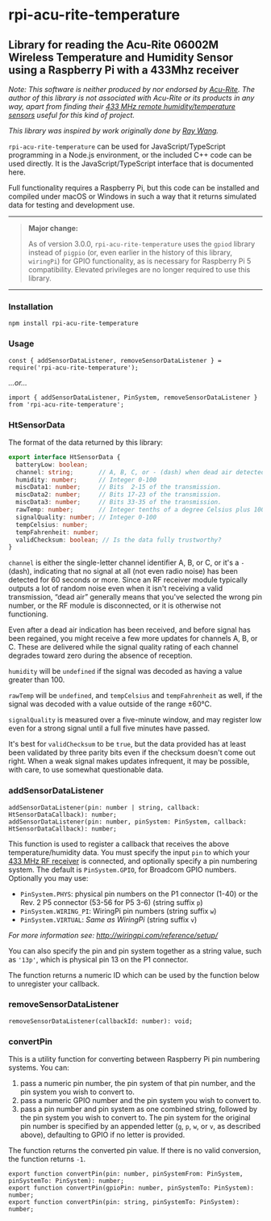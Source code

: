 # rpi-acu-rite-temperature

## Library for reading the Acu-Rite 06002M Wireless Temperature and Humidity Sensor using a Raspberry Pi with a 433Mhz receiver

_Note: This software is neither produced by nor endorsed by [Acu-Rite](https://acu-rite.com/site/). The author of this library is not associated with Acu-Rite or its products in any way, apart from finding their [433 MHz remote humidity/temperature sensors](https://www.amazon.com/gp/product/B00T0K8NXC/) useful for this kind of project._

_This library was inspired by work originally done by [Ray Wang](http://rayshobby.net/?p=8998)._

`rpi-acu-rite-temperature` can be used for JavaScript/TypeScript programming in a Node.js environment, or the included C++ code can be used directly. It is the JavaScript/TypeScript interface that is documented here.

Full functionality requires a Raspberry Pi, but this code can be installed and compiled under macOS or Windows in such a way that it returns simulated data for testing and development use.

---
> **Major change:**
>
> As of version 3.0.0, `rpi-acu-rite-temperature` uses the `gpiod` library instead of `pigpio` (or, even earlier in the history of this library, `wiringPi`) for GPIO functionality, as is necessary for Raspberry Pi 5 compatibility. Elevated privileges are no longer required to use this library.
---

### Installation

`npm install rpi-acu-rite-temperature`

### Usage

`const { addSensorDataListener, removeSensorDataListener } = require('rpi-acu-rite-temperature');`

_...or..._

`import { addSensorDataListener, PinSystem, removeSensorDataListener } from 'rpi-acu-rite-temperature';`

### HtSensorData

The format of the data returned by this library:

```typescript
export interface HtSensorData {
  batteryLow: boolean;
  channel: string;       // A, B, C, or - (dash) when dead air detected
  humidity: number;      // Integer 0-100
  miscData1: number;     // Bits  2-15 of the transmission.
  miscData2: number;     // Bits 17-23 of the transmission.
  miscData3: number;     // Bits 33-35 of the transmission.
  rawTemp: number;       // Integer tenths of a degree Celsius plus 1000 (original transmission data format)
  signalQuality: number; // Integer 0-100
  tempCelsius: number;
  tempFahrenheit: number;
  validChecksum: boolean; // Is the data fully trustworthy?
}
```
`channel` is either the single-letter channel identifier A, B, or C, or it's a `-` (dash), indicating that no signal at all (not even radio noise) has been detected for 60 seconds or more. Since an RF receiver module typically outputs a lot of random noise even when it isn't receiving a valid transmission, “dead air” generally means that you've selected the wrong pin number, or the RF module is disconnected,  or it is otherwise not functioning.

Even after a dead air indication has been received, and before signal has been regained, you might receive a few more updates for channels A, B, or C. These are delivered while the signal quality rating of each channel degrades toward zero during the absence of reception.

`humidity` will be `undefined` if the signal was decoded as having a value greater than 100.

`rawTemp` will be `undefined`, and `tempCelsius` and `tempFahrenheit` as well, if the signal was decoded with a value outside of the range ±60°C.

`signalQuality` is measured over a five-minute window, and may register low even for a strong signal until a full five minutes have passed.

It's best for `validChecksum` to be `true`, but the data provided has at least been validated by three parity bits even if the checksum doesn't come out right. When a weak signal makes updates infrequent, it may be possible, with care, to use somewhat questionable data.

### addSensorDataListener

```
addSensorDataListener(pin: number | string, callback: HtSensorDataCallback): number;
addSensorDataListener(pin: number, pinSystem: PinSystem, callback: HtSensorDataCallback): number;
```

This function is used to register a callback that receives the above temperature/humidity data. You must specify the input `pin` to which your [433 MHz RF receiver](https://www.amazon.com/gp/product/B00HEDRHG6/) is connected, and optionally specify a pin numbering system. The default is `PinSystem.GPIO`, for Broadcom GPIO numbers. Optionally you may use:

* `PinSystem.PHYS`: physical pin numbers on the P1 connector (1-40) or the Rev. 2 P5 connector (53-56 for P5 3-6) (string suffix `p`)
* `PinSystem.WIRING_PI`: WiringPi pin numbers (string suffix `w`)
* `PinSystem.VIRTUAL`: _Same as WiringPi_ (string suffix `v`)

_For more information see: http://wiringpi.com/reference/setup/_

You can also specify the pin and pin system together as a string value, such as `'13p'`, which is physical pin 13 on the P1 connector.

The function returns a numeric ID which can be used by the function below to unregister your callback.

### removeSensorDataListener

```
removeSensorDataListener(callbackId: number): void;
```

### convertPin

This is a utility function for converting between Raspberry Pi pin numbering systems. You can:

1. pass a numeric pin number, the pin system of that pin number, and the pin system you wish to convert to.
1. pass a numeric GPIO number and the pin system you wish to convert to.
1. pass a pin number and pin system as one combined string, followed by the pin system you wish to convert to. The pin system for the original pin number is specified by an appended letter (`g`, `p`, `w`, or `v`, as described above), defaulting to GPIO if no letter is provided.

The function returns the converted pin value. If there is no valid conversion, the function returns `-1`.

```
export function convertPin(pin: number, pinSystemFrom: PinSystem, pinSystemTo: PinSystem): number;
export function convertPin(gpioPin: number, pinSystemTo: PinSystem): number;
export function convertPin(pin: string, pinSystemTo: PinSystem): number;
```
